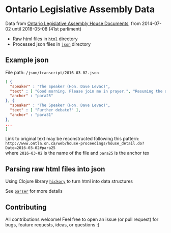 # Ontario Legislative Assembly Data
Data from [Ontario Legislative Assembly House Documents](http://www.ontla.on.ca/pas/house-proceedings/house-documents.xhtml?locale=en), from 2014-07-02 until 2018-05-08 (41st parliment)

- Raw html files in [`html`](html) directory
- Processed json files in [`json`](json) directory

## Example json
File path: `/json/transcript/2016-03-02.json`
```json
[ {
  "speaker" : "The Speaker (Hon. Dave Levac)",
  "text" : [ "Good morning. Please join me in prayer.", "Resuming the debate adjourned on March 1, 2016, on the motion for second reading of the following bill:", "Bill 172, An Act respecting greenhouse gas / Projet de loi 172, Loi concernant les gaz à effet de serre." ],
  "anchor" : "para25"
}, {
  "speaker" : "The Speaker (Hon. Dave Levac)",
  "text" : [ "Further debate?" ],
  "anchor" : "para31"
},
...
]
```
Link to original text may be reconstructed following this pattern:  
`http://www.ontla.on.ca/web/house-proceedings/house_detail.do?Date=2016-03-02#para25`  
where `2016-03-02` is the name of the file and `para25` is the anchor tex

## Parsing raw html files into json
Using Clojure library [`hickory`](https://github.com/davidsantiago/hickory) to turn html into data structures

See [`parser`](https://github.com/cannawen/ola/tree/master/src/ola/server/parser) for more details

## Contributing
All contributions welcome! Feel free to open an issue (or pull request) for bugs, feature requests, ideas, or questions :)
